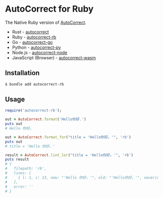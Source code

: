 # AutoCorrect for Ruby

The Native Ruby version of [AutoCorrect](https://github.com/huacnlee/autocorrect).

- Rust - [autocorrect](https://github.com/huacnlee/autocorrect)
- Ruby - [autocorrect-rb](https://github.com/huacnlee/autocorrect/tree/main/autocorrect-rb)
- Go - [autocorrect-go](https://github.com/longbridgeapp/autocorrect)
- Python - [autocorrect-py](https://github.com/huacnlee/autocorrect/tree/main/autocorrect-py)
- Node.js - [autocorrect-node](https://github.com/huacnlee/autocorrect/tree/main/autocorrect-node)
- JavaScript (Browser) - [autocorrect-wasm](https://github.com/huacnlee/autocorrect/tree/main/autocorrect-wasm)

## Installation

```bash
$ bundle add autocorrect-rb
```

## Usage

```rb
require('autocorrect-rb');

out = AutoCorrect.format('Hello你好.')
puts out
# Hello 你好。

out = AutoCorrect.format_for("title = 'Hello你好。'", 'rb')
puts out
# title = 'Hello 你好。'

result = AutoCorrect.lint_lor("title = 'Hello你好。'", 'rb')
puts result
# {
#   filepath: 'rb',
#   lines: [
#     { l: 1, c: 13, new: "'Hello 你好。'", old: "'Hello你好。'", severity: 1 }
#   ],
#   error: ''
# }
```
